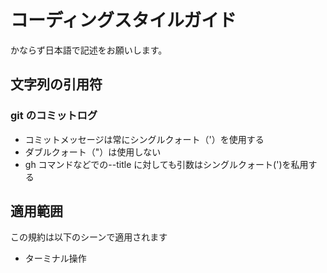 # コーディングスタイルガイド

かならず日本語で記述をお願いします。

## 文字列の引用符

### git のコミットログ

- コミットメッセージは常にシングルクォート（'）を使用する
- ダブルクォート（"）は使用しない
- gh コマンドなどでの--title に対しても引数はシングルクォート(')を私用する

## 適用範囲

この規約は以下のシーンで適用されます

- ターミナル操作
